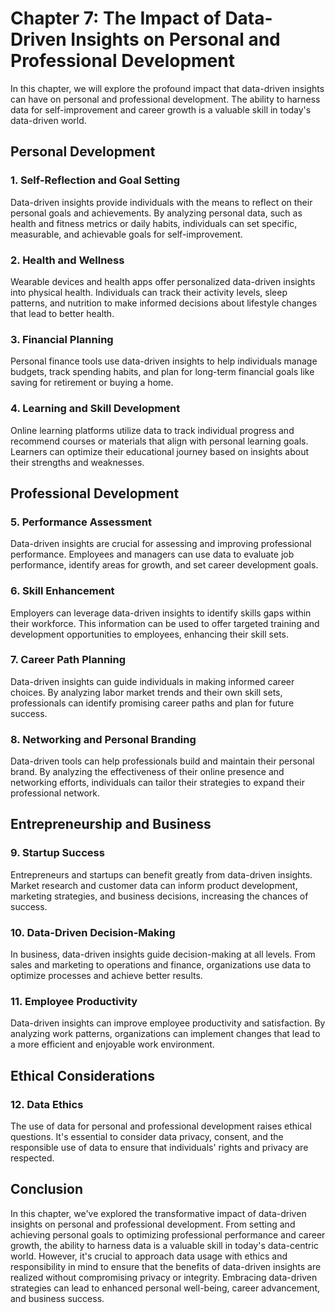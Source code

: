 Chapter 7: The Impact of Data-Driven Insights on Personal and Professional Development
======================================================================================

In this chapter, we will explore the profound impact that data-driven insights can have on personal and professional development. The ability to harness data for self-improvement and career growth is a valuable skill in today's data-driven world.

Personal Development
--------------------

### 1. **Self-Reflection and Goal Setting**

Data-driven insights provide individuals with the means to reflect on their personal goals and achievements. By analyzing personal data, such as health and fitness metrics or daily habits, individuals can set specific, measurable, and achievable goals for self-improvement.

### 2. **Health and Wellness**

Wearable devices and health apps offer personalized data-driven insights into physical health. Individuals can track their activity levels, sleep patterns, and nutrition to make informed decisions about lifestyle changes that lead to better health.

### 3. **Financial Planning**

Personal finance tools use data-driven insights to help individuals manage budgets, track spending habits, and plan for long-term financial goals like saving for retirement or buying a home.

### 4. **Learning and Skill Development**

Online learning platforms utilize data to track individual progress and recommend courses or materials that align with personal learning goals. Learners can optimize their educational journey based on insights about their strengths and weaknesses.

Professional Development
------------------------

### 5. **Performance Assessment**

Data-driven insights are crucial for assessing and improving professional performance. Employees and managers can use data to evaluate job performance, identify areas for growth, and set career development goals.

### 6. **Skill Enhancement**

Employers can leverage data-driven insights to identify skills gaps within their workforce. This information can be used to offer targeted training and development opportunities to employees, enhancing their skill sets.

### 7. **Career Path Planning**

Data-driven insights can guide individuals in making informed career choices. By analyzing labor market trends and their own skill sets, professionals can identify promising career paths and plan for future success.

### 8. **Networking and Personal Branding**

Data-driven tools can help professionals build and maintain their personal brand. By analyzing the effectiveness of their online presence and networking efforts, individuals can tailor their strategies to expand their professional network.

Entrepreneurship and Business
-----------------------------

### 9. **Startup Success**

Entrepreneurs and startups can benefit greatly from data-driven insights. Market research and customer data can inform product development, marketing strategies, and business decisions, increasing the chances of success.

### 10. **Data-Driven Decision-Making**

In business, data-driven insights guide decision-making at all levels. From sales and marketing to operations and finance, organizations use data to optimize processes and achieve better results.

### 11. **Employee Productivity**

Data-driven insights can improve employee productivity and satisfaction. By analyzing work patterns, organizations can implement changes that lead to a more efficient and enjoyable work environment.

Ethical Considerations
----------------------

### 12. **Data Ethics**

The use of data for personal and professional development raises ethical questions. It's essential to consider data privacy, consent, and the responsible use of data to ensure that individuals' rights and privacy are respected.

Conclusion
----------

In this chapter, we've explored the transformative impact of data-driven insights on personal and professional development. From setting and achieving personal goals to optimizing professional performance and career growth, the ability to harness data is a valuable skill in today's data-centric world. However, it's crucial to approach data usage with ethics and responsibility in mind to ensure that the benefits of data-driven insights are realized without compromising privacy or integrity. Embracing data-driven strategies can lead to enhanced personal well-being, career advancement, and business success.
